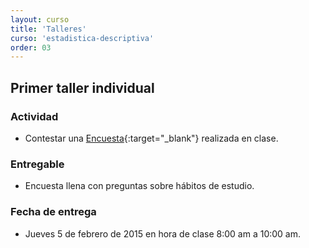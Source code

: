 ```yaml
---
layout: curso
title: 'Talleres'
curso: 'estadistica-descriptiva'
order: 03
---
```


## Primer taller individual

### Actividad
- Contestar una [Encuesta](/estadistica-descriptiva/documentos/Encuesta1.pdf){:target="_blank"} realizada en clase.

### Entregable
- Encuesta llena con preguntas sobre hábitos de estudio.

### Fecha de entrega
- Jueves 5 de febrero de 2015 en hora de clase 8:00 am a 10:00 am.
